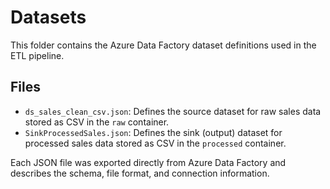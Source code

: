 # Datasets

This folder contains the Azure Data Factory dataset definitions used in the ETL pipeline.

## Files

- `ds_sales_clean_csv.json`: Defines the source dataset for raw sales data stored as CSV in the `raw` container.
- `SinkProcessedSales.json`: Defines the sink (output) dataset for processed sales data stored as CSV in the `processed` container.

Each JSON file was exported directly from Azure Data Factory and describes the schema, file format, and connection information.
